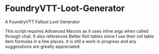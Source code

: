 # FoundryVTT-Loot-Generator
A FoundryVTT Fallout Loot Generator

This script requires Advanced Macros as it uses inline args when called through chat. It also references Better Roll tables since I use their roll table item formulas in a few places. It is still a work in progress and any suggesstions are greatly appreciated.
